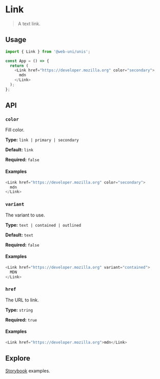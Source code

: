 # Link

> A text link.

## Usage

```js
import { Link } from '@web-uni/unis';

const App = () => {
  return (
    <Link href="https://developer.mozilla.org" color="secondary">
      mdn
    </Link>
  );
};
```

## API

### `color`

Fill color.

**Type:** `link | primary | secondary`

**Default:** `link`

**Required:** `false`

#### Examples

```js
<Link href="https://developer.mozilla.org" color="secondary">
  mdn
</Link>
```

### `variant`

The variant to use.

**Type:** `text | contained | outlined`

**Default:** `text`

**Required:** `false`

#### Examples

```js
<Link href="https://developer.mozilla.org" variant="contained">
  MDN
</Link>
```

### `href`

The URL to link.

**Type:** `string`

**Required:** `true`

#### Examples

```js
<Link href="https://developer.mozilla.org">mdn</Link>
```

## Explore

[Storybook](https://master--6039faf22bc1890023504a43.chromatic.com/?path=/story/link--link) examples.
